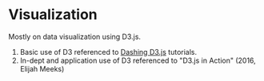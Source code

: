 # Visualization
Mostly on data visualization using D3.js.  
1. Basic use of D3 referenced to [Dashing D3.js](https://www.dashingd3js.com) tutorials.  
2. In-dept and application use of D3 referenced to "D3.js in Action" (2016, Elijah Meeks)
